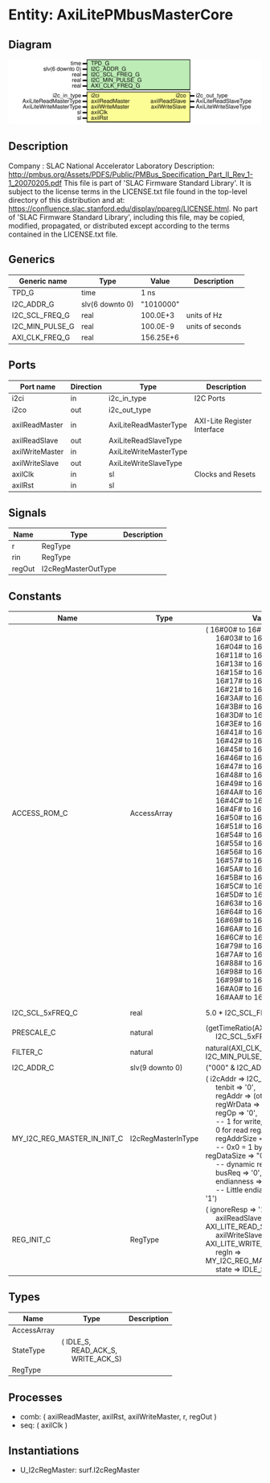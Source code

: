 # Entity: AxiLitePMbusMasterCore

## Diagram

![Diagram](AxiLitePMbusMasterCore.svg "Diagram")
## Description

Company    : SLAC National Accelerator Laboratory
Description: http://pmbus.org/Assets/PDFS/Public/PMBus_Specification_Part_II_Rev_1-1_20070205.pdf
This file is part of 'SLAC Firmware Standard Library'.
It is subject to the license terms in the LICENSE.txt file found in the
top-level directory of this distribution and at:
   https://confluence.slac.stanford.edu/display/ppareg/LICENSE.html.
No part of 'SLAC Firmware Standard Library', including this file,
may be copied, modified, propagated, or distributed except according to
the terms contained in the LICENSE.txt file.
## Generics

| Generic name    | Type            | Value     | Description      |
| --------------- | --------------- | --------- | ---------------- |
| TPD_G           | time            | 1 ns      |                  |
| I2C_ADDR_G      | slv(6 downto 0) | "1010000" |                  |
| I2C_SCL_FREQ_G  | real            | 100.0E+3  | units of Hz      |
| I2C_MIN_PULSE_G | real            | 100.0E-9  | units of seconds |
| AXI_CLK_FREQ_G  | real            | 156.25E+6 |                  |
## Ports

| Port name       | Direction | Type                   | Description                 |
| --------------- | --------- | ---------------------- | --------------------------- |
| i2ci            | in        | i2c_in_type            | I2C Ports                   |
| i2co            | out       | i2c_out_type           |                             |
| axilReadMaster  | in        | AxiLiteReadMasterType  | AXI-Lite Register Interface |
| axilReadSlave   | out       | AxiLiteReadSlaveType   |                             |
| axilWriteMaster | in        | AxiLiteWriteMasterType |                             |
| axilWriteSlave  | out       | AxiLiteWriteSlaveType  |                             |
| axilClk         | in        | sl                     | Clocks and Resets           |
| axilRst         | in        | sl                     |                             |
## Signals

| Name   | Type                | Description |
| ------ | ------------------- | ----------- |
| r      | RegType             |             |
| rin    | RegType             |             |
| regOut | I2cRegMasterOutType |             |
## Constants

| Name                        | Type               | Value                                                                                                                                                                                                                                                                                                                                                                                                                                                                                                                                                                                                                                                                                                                                                                                                                                                                                                                                                                                                                                                                                                                                                                                                                                                                                                                                                                                                                                                                                                                                                                                                                                                                                                                                                                                                                                                                                                                                                                                                                                                                                                                                                                                                                                                                                                                                                                                                                                                                                                                                                                                                                                                                                                                                                                                                                                                                                                                                                                                                                                                                                                                      | Description                                                                                               |
| --------------------------- | ------------------ | -------------------------------------------------------------------------------------------------------------------------------------------------------------------------------------------------------------------------------------------------------------------------------------------------------------------------------------------------------------------------------------------------------------------------------------------------------------------------------------------------------------------------------------------------------------------------------------------------------------------------------------------------------------------------------------------------------------------------------------------------------------------------------------------------------------------------------------------------------------------------------------------------------------------------------------------------------------------------------------------------------------------------------------------------------------------------------------------------------------------------------------------------------------------------------------------------------------------------------------------------------------------------------------------------------------------------------------------------------------------------------------------------------------------------------------------------------------------------------------------------------------------------------------------------------------------------------------------------------------------------------------------------------------------------------------------------------------------------------------------------------------------------------------------------------------------------------------------------------------------------------------------------------------------------------------------------------------------------------------------------------------------------------------------------------------------------------------------------------------------------------------------------------------------------------------------------------------------------------------------------------------------------------------------------------------------------------------------------------------------------------------------------------------------------------------------------------------------------------------------------------------------------------------------------------------------------------------------------------------------------------------------------------------------------------------------------------------------------------------------------------------------------------------------------------------------------------------------------------------------------------------------------------------------------------------------------------------------------------------------------------------------------------------------------------------------------------------------------------------------------- | --------------------------------------------------------------------------------------------------------- |
| ACCESS_ROM_C                | AccessArray        |  (       16#00# to 16#02# => "000",<br><span style="padding-left:20px">       16#03# to 16#03# => "100",<br><span style="padding-left:20px">       16#04# to 16#10# => "000",<br><span style="padding-left:20px">       16#11# to 16#12# => "100",<br><span style="padding-left:20px">       16#13# to 16#14# => "000",<br><span style="padding-left:20px">       16#15# to 16#16# => "100",<br><span style="padding-left:20px">       16#17# to 16#20# => "000",<br><span style="padding-left:20px">       16#21# to 16#39# => "001",<br><span style="padding-left:20px">       16#3A# to 16#3A# => "000",<br><span style="padding-left:20px">       16#3B# to 16#3C# => "001",<br><span style="padding-left:20px">       16#3D# to 16#3D# => "000",<br><span style="padding-left:20px">       16#3E# to 16#40# => "001",<br><span style="padding-left:20px">       16#41# to 16#41# => "000",<br><span style="padding-left:20px">       16#42# to 16#44# => "001",<br><span style="padding-left:20px">       16#45# to 16#45# => "000",<br><span style="padding-left:20px">       16#46# to 16#46# => "001",<br><span style="padding-left:20px">       16#47# to 16#47# => "000",<br><span style="padding-left:20px">       16#48# to 16#48# => "001",<br><span style="padding-left:20px">       16#49# to 16#49# => "000",<br><span style="padding-left:20px">       16#4A# to 16#4B# => "001",<br><span style="padding-left:20px">       16#4C# to 16#4E# => "000",<br><span style="padding-left:20px">       16#4F# to 16#4F# => "001",<br><span style="padding-left:20px">       16#50# to 16#50# => "000",<br><span style="padding-left:20px">       16#51# to 16#53# => "001",<br><span style="padding-left:20px">       16#54# to 16#54# => "000",<br><span style="padding-left:20px">       16#55# to 16#55# => "001",<br><span style="padding-left:20px">       16#56# to 16#56# => "000",<br><span style="padding-left:20px">       16#57# to 16#59# => "001",<br><span style="padding-left:20px">       16#5A# to 16#5A# => "000",<br><span style="padding-left:20px">       16#5B# to 16#5B# => "001",<br><span style="padding-left:20px">       16#5C# to 16#5C# => "000",<br><span style="padding-left:20px">       16#5D# to 16#62# => "001",<br><span style="padding-left:20px">       16#63# to 16#63# => "000",<br><span style="padding-left:20px">       16#64# to 16#68# => "001",<br><span style="padding-left:20px">       16#69# to 16#69# => "000",<br><span style="padding-left:20px">       16#6A# to 16#6B# => "001",<br><span style="padding-left:20px">       16#6C# to 16#78# => "000",<br><span style="padding-left:20px">       16#79# to 16#79# => "001",<br><span style="padding-left:20px">       16#7A# to 16#87# => "000",<br><span style="padding-left:20px">       16#88# to 16#97# => "001",<br><span style="padding-left:20px">       16#98# to 16#98# => "000",<br><span style="padding-left:20px">       16#99# to 16#9F# => "011",<br><span style="padding-left:20px">       16#A0# to 16#A9# => "001",<br><span style="padding-left:20px">       16#AA# to 16#FF# => "000") | Refer to Table 26 in http://pmbus.org/Assets/PDFS/Public/PMBus_Specification_Part_II_Rev_1-1_20070205.pdf |
| I2C_SCL_5xFREQ_C            | real               |  5.0 * I2C_SCL_FREQ_G                                                                                                                                                                                                                                                                                                                                                                                                                                                                                                                                                                                                                                                                                                                                                                                                                                                                                                                                                                                                                                                                                                                                                                                                                                                                                                                                                                                                                                                                                                                                                                                                                                                                                                                                                                                                                                                                                                                                                                                                                                                                                                                                                                                                                                                                                                                                                                                                                                                                                                                                                                                                                                                                                                                                                                                                                                                                                                                                                                                                                                                                                                      | Note: PRESCALE_G = (clk_freq / (5 * i2c_freq)) - 1      FILTER_G = (min_pulse_time / clk_period) + 1      |
| PRESCALE_C                  | natural            |  (getTimeRatio(AXI_CLK_FREQ_G,<br><span style="padding-left:20px"> I2C_SCL_5xFREQ_C)) - 1                                                                                                                                                                                                                                                                                                                                                                                                                                                                                                                                                                                                                                                                                                                                                                                                                                                                                                                                                                                                                                                                                                                                                                                                                                                                                                                                                                                                                                                                                                                                                                                                                                                                                                                                                                                                                                                                                                                                                                                                                                                                                                                                                                                                                                                                                                                                                                                                                                                                                                                                                                                                                                                                                                                                                                                                                                                                                                                                                                                                                                  |                                                                                                           |
| FILTER_C                    | natural            |  natural(AXI_CLK_FREQ_G * I2C_MIN_PULSE_G) + 1                                                                                                                                                                                                                                                                                                                                                                                                                                                                                                                                                                                                                                                                                                                                                                                                                                                                                                                                                                                                                                                                                                                                                                                                                                                                                                                                                                                                                                                                                                                                                                                                                                                                                                                                                                                                                                                                                                                                                                                                                                                                                                                                                                                                                                                                                                                                                                                                                                                                                                                                                                                                                                                                                                                                                                                                                                                                                                                                                                                                                                                                             |                                                                                                           |
| I2C_ADDR_C                  | slv(9 downto 0)    |  ("000" & I2C_ADDR_G)                                                                                                                                                                                                                                                                                                                                                                                                                                                                                                                                                                                                                                                                                                                                                                                                                                                                                                                                                                                                                                                                                                                                                                                                                                                                                                                                                                                                                                                                                                                                                                                                                                                                                                                                                                                                                                                                                                                                                                                                                                                                                                                                                                                                                                                                                                                                                                                                                                                                                                                                                                                                                                                                                                                                                                                                                                                                                                                                                                                                                                                                                                      |                                                                                                           |
| MY_I2C_REG_MASTER_IN_INIT_C | I2cRegMasterInType |  (       i2cAddr     => I2C_ADDR_C,<br><span style="padding-left:20px">       tenbit      => '0',<br><span style="padding-left:20px">       regAddr     => (others => '0'),<br><span style="padding-left:20px">       regWrData   => (others => '0'),<br><span style="padding-left:20px">       regOp       => '0',<br><span style="padding-left:20px">               -- 1 for write,<br><span style="padding-left:20px"> 0 for read       regAddrSkip => '0',<br><span style="padding-left:20px">       regAddrSize => "00",<br><span style="padding-left:20px">              -- 0x0 = 1 byte address       regDataSize => "00",<br><span style="padding-left:20px">              -- dynamic       regReq      => '0',<br><span style="padding-left:20px">       busReq      => '0',<br><span style="padding-left:20px">       endianness  => '0',<br><span style="padding-left:20px">               -- Little endian       repeatStart => '1')                                                                                                                                                                                                                                                                                                                                                                                                                                                                                                                                                                                                                                                                                                                                                                                                                                                                                                                                                                                                                                                                                                                                                                                                                                                                                                                                                                                                                                                                                                                                                                                                                                                                                                                                                                                                                                                                                                                                                                                                                                                                                                                                                                           |                                                                                                           |
| REG_INIT_C                  | RegType            |  (       ignoreResp     => '1',<br><span style="padding-left:20px">       axilReadSlave  => AXI_LITE_READ_SLAVE_INIT_C,<br><span style="padding-left:20px">       axilWriteSlave => AXI_LITE_WRITE_SLAVE_INIT_C,<br><span style="padding-left:20px">       regIn          => MY_I2C_REG_MASTER_IN_INIT_C,<br><span style="padding-left:20px">       state          => IDLE_S)                                                                                                                                                                                                                                                                                                                                                                                                                                                                                                                                                                                                                                                                                                                                                                                                                                                                                                                                                                                                                                                                                                                                                                                                                                                                                                                                                                                                                                                                                                                                                                                                                                                                                                                                                                                                                                                                                                                                                                                                                                                                                                                                                                                                                                                                                                                                                                                                                                                                                                                                                                                                                                                                                                                                              |                                                                                                           |
## Types

| Name        | Type                                                                                                        | Description |
| ----------- | ----------------------------------------------------------------------------------------------------------- | ----------- |
| AccessArray |                                                                                                             |             |
| StateType   | ( IDLE_S,<br><span style="padding-left:20px"> READ_ACK_S,<br><span style="padding-left:20px"> WRITE_ACK_S)  |             |
| RegType     |                                                                                                             |             |
## Processes
- comb: ( axilReadMaster, axilRst, axilWriteMaster, r, regOut )
- seq: ( axilClk )
## Instantiations

- U_I2cRegMaster: surf.I2cRegMaster
